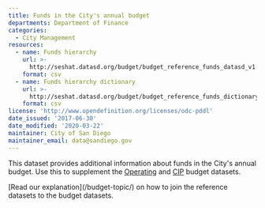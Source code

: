 ```yaml
---
title: Funds in the City's annual budget
departments: Department of Finance
categories:
  - City Management
resources:
  - name: Funds hierarchy
    url: >-
      http://seshat.datasd.org/budget/budget_reference_funds_datasd_v1.csv
    format: csv
  - name: Funds hierarchy dictionary
    url: >-
      http://seshat.datasd.org/budget/budget_reference_funds_dictionary_datasd.csv
    format: csv
license: 'http://www.opendefinition.org/licenses/odc-pddl'
date_issued: '2017-06-30'
date_modified: '2020-03-22'
maintainer: City of San Diego
maintainer_email: data@sandiego.gov
---
```

This dataset provides additional information about funds in the City's annual budget. Use this to supplement the [Operating](/datasets/operating-budget/) and [CIP](/datasets/capital-budget-fy/) budget datasets. 
<!--more-->[Read our explanation](/budget-topic/) on how to join the reference datasets to the budget datasets.